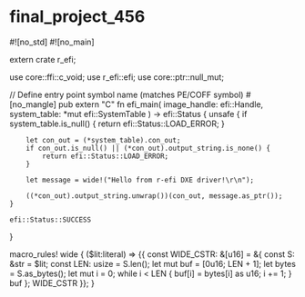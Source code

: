 # final_project_456


#![no_std]
#![no_main]

extern crate r_efi;

use core::ffi::c_void;
use r_efi::efi;
use core::ptr::null_mut;

// Define entry point symbol name (matches PE/COFF symbol)
#[no_mangle]
pub extern "C" fn efi_main(
    image_handle: efi::Handle,
    system_table: *mut efi::SystemTable
) -> efi::Status {
    unsafe {
        if system_table.is_null() {
            return efi::Status::LOAD_ERROR;
        }

        let con_out = (*system_table).con_out;
        if con_out.is_null() || (*con_out).output_string.is_none() {
            return efi::Status::LOAD_ERROR;
        }

        let message = wide!("Hello from r-efi DXE driver!\r\n");

        ((*con_out).output_string.unwrap())(con_out, message.as_ptr());
    }

    efi::Status::SUCCESS
}



macro_rules! wide {
    ($lit:literal) => {{
        const WIDE_CSTR: &[u16] = &{
            const S: &str = $lit;
            const LEN: usize = S.len();
            let mut buf = [0u16; LEN + 1];
            let bytes = S.as_bytes();
            let mut i = 0;
            while i < LEN {
                buf[i] = bytes[i] as u16;
                i += 1;
            }
            buf
        };
        WIDE_CSTR
    }};
}
